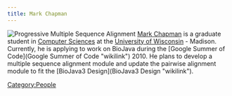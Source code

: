```yaml
---
title: Mark Chapman
---
```


![Progressive Multiple Sequence
Alignment](Flowchart-ProgressiveMultipleSequenceAlignment.png "fig:Progressive Multiple Sequence Alignment")
[Mark Chapman](http://pages.cs.wisc.edu/~chapman/) is a graduate student
in [Computer Sciences](http://www.cs.wisc.edu/) at the [University of
Wisconsin](http://www.wisc.edu/) - Madison. Currently, he is applying to
work on BioJava during the [Google Summer of
Code](Google Summer of Code "wikilink") 2010. He plans to develop a
multiple sequence alignment module and update the pairwise alignment
module to fit the [BioJava3 Design](BioJava3 Design "wikilink").

<Category:People>
